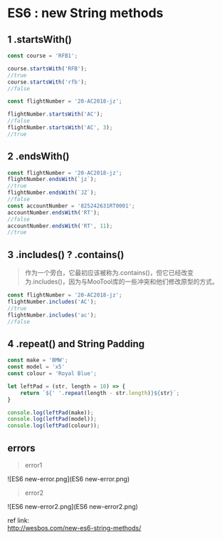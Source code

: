 # ES6 : new String methods

## 1 .startsWith()

```js
const course = 'RFB1';

course.startsWith('RFB');
//true
course.startsWith('rfb');
//false

const flightNumber = '20-AC2018-jz';

flightNumber.startsWith('AC');
//false
flightNumber.startsWith('AC', 3);
//true

``` 

## 2  .endsWith()

```js
const flightNumber = '20-AC2018-jz';
flightNumber.endsWith(`jz`);
//true
flightNumber.endsWith(`JZ`);
//false
const accountNumber = '825242631RT0001';
accountNumber.endsWith('RT');
//false
accountNumber.endsWith('RT', 11);
//true

``` 

## 3 .includes() ? .contains()

> 作为一个旁白，它最初应该被称为.contains()，但它已经改变为.includes()，因为与MooTool库的一些冲突和他们修改原型的方式。

```js
const flightNumber = '20-AC2018-jz';
flightNumber.includes('AC');
//true
flightNumber.includes('ac');
//false

``` 

## 4 .repeat() and String Padding

```js
const make = 'BMW';
const model = 'x5'
const colour = 'Royal Blue';

let leftPad = (str, length = 10) => {
    return `${' '.repeat(length - str.length)}${str}`;
}

console.log(leftPad(make));
console.log(leftPad(model));
console.log(leftPad(colour));

``` 

## errors

> error1

![ES6 new-error.png](ES6 new-error.png)


> error2

![ES6 new-error2.png](ES6 new-error2.png)



ref link:  
http://wesbos.com/new-es6-string-methods/
